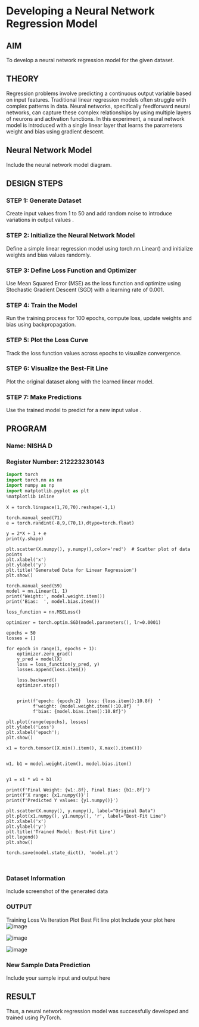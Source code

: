 # Developing a Neural Network Regression Model

## AIM
To develop a neural network regression model for the given dataset.

## THEORY
Regression problems involve predicting a continuous output variable based on input features. Traditional linear regression models often struggle with complex patterns in data. Neural networks, specifically feedforward neural networks, can capture these complex relationships by using multiple layers of neurons and activation functions. In this experiment, a neural network model is introduced with a single linear layer that learns the parameters weight and bias using gradient descent.

## Neural Network Model
Include the neural network model diagram.

## DESIGN STEPS
### STEP 1: Generate Dataset

Create input values  from 1 to 50 and add random noise to introduce variations in output values .

### STEP 2: Initialize the Neural Network Model

Define a simple linear regression model using torch.nn.Linear() and initialize weights and bias values randomly.

### STEP 3: Define Loss Function and Optimizer

Use Mean Squared Error (MSE) as the loss function and optimize using Stochastic Gradient Descent (SGD) with a learning rate of 0.001.

### STEP 4: Train the Model

Run the training process for 100 epochs, compute loss, update weights and bias using backpropagation.

### STEP 5: Plot the Loss Curve

Track the loss function values across epochs to visualize convergence.

### STEP 6: Visualize the Best-Fit Line

Plot the original dataset along with the learned linear model.

### STEP 7: Make Predictions

Use the trained model to predict  for a new input value .

## PROGRAM

### Name: NISHA D

### Register Number: 212223230143

```python
import torch
import torch.nn as nn
import numpy as np
import matplotlib.pyplot as plt
%matplotlib inline
```

```
X = torch.linspace(1,70,70).reshape(-1,1)
```
```
torch.manual_seed(71)
e = torch.randint(-8,9,(70,1),dtype=torch.float)
```
```
y = 2*X + 1 + e
print(y.shape)
``` 
```
plt.scatter(X.numpy(), y.numpy(),color='red')  # Scatter plot of data points
plt.xlabel('x')
plt.ylabel('y')
plt.title('Generated Data for Linear Regression')
plt.show()
```
```
torch.manual_seed(59)
model = nn.Linear(1, 1)
print('Weight:', model.weight.item())
print('Bias:  ', model.bias.item())
```
```
loss_function = nn.MSELoss()

optimizer = torch.optim.SGD(model.parameters(), lr=0.0001)

```
```
epochs = 50
losses = []

for epoch in range(1, epochs + 1):
    optimizer.zero_grad()
    y_pred = model(X)
    loss = loss_function(y_pred, y)
    losses.append(loss.item())

    loss.backward()
    optimizer.step()


    print(f'epoch: {epoch:2}  loss: {loss.item():10.8f}  '
          f'weight: {model.weight.item():10.8f}  '
          f'bias: {model.bias.item():10.8f}')
```
```
plt.plot(range(epochs), losses)
plt.ylabel('Loss')
plt.xlabel('epoch');
plt.show()

x1 = torch.tensor([X.min().item(), X.max().item()])


w1, b1 = model.weight.item(), model.bias.item()


y1 = x1 * w1 + b1

```
```
print(f'Final Weight: {w1:.8f}, Final Bias: {b1:.8f}')
print(f'X range: {x1.numpy()}')
print(f'Predicted Y values: {y1.numpy()}')

plt.scatter(X.numpy(), y.numpy(), label="Original Data")
plt.plot(x1.numpy(), y1.numpy(), 'r', label="Best-Fit Line")
plt.xlabel('x')
plt.ylabel('y')
plt.title('Trained Model: Best-Fit Line')
plt.legend()
plt.show()

torch.save(model.state_dict(), 'model.pt')



```

### Dataset Information
Include screenshot of the generated data

### OUTPUT
Training Loss Vs Iteration Plot
Best Fit line plot
Include your plot here
![image](https://github.com/user-attachments/assets/3b54af2a-1dd1-49b3-8417-bb0d91a82b97)

![image](https://github.com/user-attachments/assets/8a1448a4-df1a-4679-939a-e459a9992197)

![image](https://github.com/user-attachments/assets/574f14ee-c004-4b87-909e-5b4b7afce5b4)




### New Sample Data Prediction
Include your sample input and output here

## RESULT
Thus, a neural network regression model was successfully developed and trained using PyTorch.
